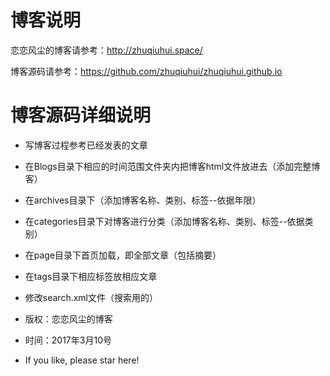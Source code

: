 
 # 博客说明

恋恋风尘的博客请参考：http://zhuqiuhui.space/

博客源码请参考：https://github.com/zhuqiuhui/zhuqiuhui.github.io

# 博客源码详细说明
* 写博客过程参考已经发表的文章
* 在Blogs目录下相应的时间范围文件夹内把博客html文件放进去（添加完整博客）
* 在archives目录下（添加博客名称、类别、标签--依据年限）
* 在categories目录下对博客进行分类（添加博客名称、类别、标签--依据类别）
* 在page目录下首页加载，即全部文章（包括摘要）
* 在tags目录下相应标签放相应文章
* 修改search.xml文件（搜索用的）



* 版权：恋恋风尘的博客
* 时间：2017年3月10号
* If you like, please star here!

